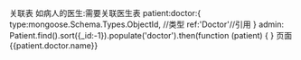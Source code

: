 关联表
如病人的医生:需要关联医生表
patient:doctor:{
                type:mongoose.Schema.Types.ObjectId, //类型
                ref:'Doctor'//引用
            }
admin:
    Patient.find().sort({_id:-1}).populate('doctor').then(function (patient) {
}
页面
{{patient.doctor.name}}



